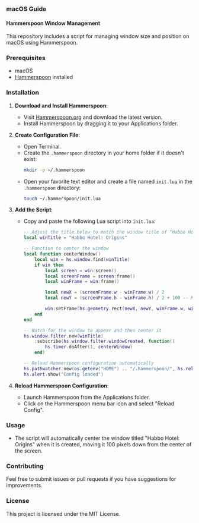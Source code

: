 ### macOS Guide

#### Hammerspoon Window Management

This repository includes a script for managing window size and position on macOS using Hammerspoon.

### Prerequisites

- macOS
- [Hammerspoon](https://www.hammerspoon.org/) installed

### Installation

1. **Download and Install Hammerspoon**:
   - Visit [Hammerspoon.org](https://www.hammerspoon.org/) and download the latest version.
   - Install Hammerspoon by dragging it to your Applications folder.

2. **Create Configuration File**:
   - Open Terminal.
   - Create the `.hammerspoon` directory in your home folder if it doesn't exist:
     ```sh
     mkdir -p ~/.hammerspoon
     ```
   - Open your favorite text editor and create a file named `init.lua` in the `.hammerspoon` directory:
     ```sh
     touch ~/.hammerspoon/init.lua
     ```

3. **Add the Script**:
   - Copy and paste the following Lua script into `init.lua`:
     ```lua
     -- Adjust the title below to match the window title of "Habbo Hotel: Origins"
     local winTitle = "Habbo Hotel: Origins"

     -- Function to center the window
     local function centerWindow()
         local win = hs.window.find(winTitle)
         if win then
             local screen = win:screen()
             local screenFrame = screen:frame()
             local winFrame = win:frame()

             local newX = (screenFrame.w - winFrame.w) / 2
             local newY = (screenFrame.h - winFrame.h) / 2 + 100 -- Move down by 100 pixels to center lower

             win:setFrame(hs.geometry.rect(newX, newY, winFrame.w, winFrame.h))
         end
     end

     -- Watch for the window to appear and then center it
     hs.window.filter.new(winTitle)
         :subscribe(hs.window.filter.windowCreated, function()
             hs.timer.doAfter(1, centerWindow)
         end)

     -- Reload Hammerspoon configuration automatically
     hs.pathwatcher.new(os.getenv("HOME") .. "/.hammerspoon/", hs.reload):start()
     hs.alert.show("Config loaded")
     ```

4. **Reload Hammerspoon Configuration**:
   - Launch Hammerspoon from the Applications folder.
   - Click on the Hammerspoon menu bar icon and select "Reload Config".

### Usage

- The script will automatically center the window titled "Habbo Hotel: Origins" when it is created, moving it 100 pixels down from the center of the screen.

### Contributing

Feel free to submit issues or pull requests if you have suggestions for improvements.

### License

This project is licensed under the MIT License.